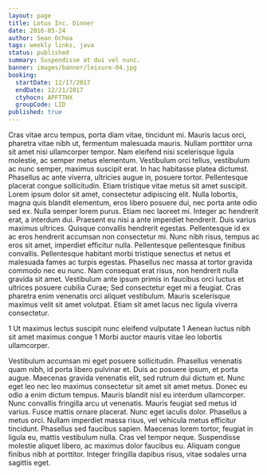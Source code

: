 ```yaml
---
layout: page
title: Lotus Inc. Dinner
date: 2016-05-24
author: Sean Ochoa
tags: weekly links, java
status: published
summary: Suspendisse at dui vel nunc.
banner: images/banner/leisure-04.jpg
booking:
  startDate: 12/17/2017
  endDate: 12/21/2017
  ctyhocn: APFTTHX
  groupCode: LID
published: true
---
```

Cras vitae arcu tempus, porta diam vitae, tincidunt mi. Mauris lacus orci, pharetra vitae nibh ut, fermentum malesuada mauris. Nullam porttitor urna sit amet nisi ullamcorper tempor. Nam eleifend nisi scelerisque ligula molestie, ac semper metus elementum. Vestibulum orci tellus, vestibulum ac nunc semper, maximus suscipit erat. In hac habitasse platea dictumst. Phasellus ac ante viverra, ultricies augue in, posuere tortor. Pellentesque placerat congue sollicitudin. Etiam tristique vitae metus sit amet suscipit. Lorem ipsum dolor sit amet, consectetur adipiscing elit. Nulla lobortis, magna quis blandit elementum, eros libero posuere dui, nec porta ante odio sed ex. Nulla semper lorem purus. Etiam nec laoreet mi.
Integer ac hendrerit erat, a interdum dui. Praesent eu nisi a ante imperdiet hendrerit. Duis varius maximus ultrices. Quisque convallis hendrerit egestas. Pellentesque id ex ac eros hendrerit accumsan non consectetur mi. Nunc nibh risus, tempus ac eros sit amet, imperdiet efficitur nulla. Pellentesque pellentesque finibus convallis. Pellentesque habitant morbi tristique senectus et netus et malesuada fames ac turpis egestas. Phasellus nec massa at tortor gravida commodo nec eu nunc. Nam consequat erat risus, non hendrerit nulla gravida sit amet. Vestibulum ante ipsum primis in faucibus orci luctus et ultrices posuere cubilia Curae; Sed consectetur eget mi a feugiat. Cras pharetra enim venenatis orci aliquet vestibulum. Mauris scelerisque maximus velit sit amet volutpat. Etiam sit amet lacus nec ligula viverra consectetur.

1 Ut maximus lectus suscipit nunc eleifend vulputate
1 Aenean luctus nibh sit amet maximus congue
1 Morbi auctor mauris vitae leo lobortis ullamcorper.

Vestibulum accumsan mi eget posuere sollicitudin. Phasellus venenatis quam nibh, id porta libero pulvinar et. Duis ac posuere ipsum, et porta augue. Maecenas gravida venenatis elit, sed rutrum dui dictum et. Nunc eget leo nec leo maximus consectetur sit amet sit amet metus. Donec eu odio a enim dictum tempus. Mauris blandit nisl eu interdum ullamcorper. Nunc convallis fringilla arcu ut venenatis. Mauris feugiat sed metus id varius. Fusce mattis ornare placerat.
Nunc eget iaculis dolor. Phasellus a metus orci. Nullam imperdiet massa risus, vel vehicula metus efficitur tincidunt. Phasellus sed faucibus sapien. Maecenas lorem tortor, feugiat in ligula eu, mattis vestibulum nulla. Cras vel tempor neque. Suspendisse molestie aliquet libero, ac maximus dolor faucibus eu. Aliquam congue finibus nibh at porttitor. Integer fringilla dapibus risus, vitae sodales urna sagittis eget.
